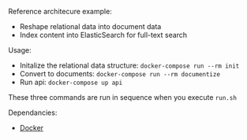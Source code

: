 
Reference architecure example:

* Reshape relational data into document data
* Index content into ElasticSearch for full-text search

Usage:

* Initalize the relational data structure: ```docker-compose run --rm init```
* Convert to documents: ```docker-compose run --rm documentize```
* Run api: ```docker-compose up api```

These three commands are run in sequence when you execute ```run.sh```

Dependancies:

* [Docker](https://docs.docker.com/install/#supported-platforms)
